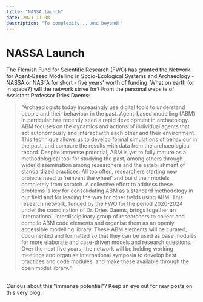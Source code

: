 ```yaml
---
title: "NASSA launch"
date: 2021-11-08
description: "To complexity... And beyond!"
---
```

# NASSA Launch
The Flemish Fund for Scientific Research (FWO) has granted the Network for Agent-Based Modelling in Socio-Ecological Systems and Archaeology - NASSA or NAS²A for short - 
five years' worth of funding. What on earth (or in space?) will the network strive for? From the personal website of Assistant Professor Dries Daems:<br>

>"Archaeologists today increasingly use digital tools to understand people and their behaviour in the past. 
>Agent-based modelling (ABM) in particular has recently seen a rapid development in archaeology. 
>ABM focuses on the dynamics and actions of individual agents that act autonomously and interact with each other and their environment. 
>This technique allows us to develop formal simulations of behaviour in the past, and compare the results with data from the archaeological record. 
>Despite immense potential, ABM is yet to fully mature as a methodological tool for studying the past, 
>among others through wider dissemination among researchers and the establishment of standardized practices.
>All too often, researchers starting new projects need to ‘reinvent the wheel’ and build their models completely from scratch.
>A collective effort to address these problems is key for consolidating ABM as a standard methodology in our field and for leading the way for other fields using ABM. 
>This research network, funded by the FWO for the period 2020-2024 under the coordination of Dr. Dries Daems, brings together an international, interdisciplinary group of researchers to collect and compile ABM code elements and organise them as an openly accessible modelling library. 
>These ABM elements will be curated, documented and formatted so that they can be used as base modules for more elaborate and case-driven models and research questions. Over the next five years, the network will be holding working meetings and organise international symposia to develop best practices and code modules, and make these available through the open model library."
 
<br>
Curious about this "immense potential"? Keep an eye out for new posts on this very blog.
